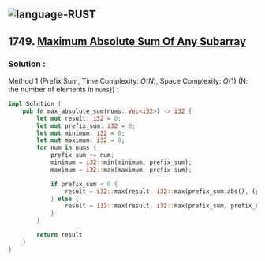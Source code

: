 ![language-RUST](https://img.shields.io/badge/RUST-8d4004?style=for-the-badge&logo=RUST)
---

## 1749. [Maximum Absolute Sum Of Any Subarray](https://leetcode.com/problems/maximum-absolute-sum-of-any-subarray)

### Solution :

Method 1 (Prefix Sum, Time Complexity: $O(N)$, Space Complexity: $O(1)$ (N: the number of elements in `nums`)) :
```rust
impl Solution {
    pub fn max_absolute_sum(nums: Vec<i32>) -> i32 {
        let mut result: i32 = 0;
        let mut prefix_sum: i32 = 0;
        let mut minimum: i32 = 0;
        let mut maximum: i32 = 0;
        for num in nums {
            prefix_sum += num;
            minimum = i32::min(minimum, prefix_sum);
            maximum = i32::max(maximum, prefix_sum);

            if prefix_sum < 0 {
                result = i32::max(result, i32::max(prefix_sum.abs(), (prefix_sum-maximum).abs()));
            } else {
                result = i32::max(result, i32::max(prefix_sum, prefix_sum-minimum));
            }
        }

        return result
    }
}
```
